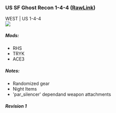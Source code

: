 ### US SF Ghost Recon 1-4-4  ([RawLink](https://raw.githubusercontent.com/reptiloids/Gear_Kits_Collection/master/West/US%20SF%20Ghost%20Recon%201-4-4/Kits%20US%20SF%20Ghost%20Recon%201-4-4.sqf))
WEST | US 1-4-4 
<br />
<img src="https://raw.githubusercontent.com/reptiloids/Gear_Kits_Collection/master/West/US%20SF%20Ghost%20Recon%201-4-4/Overview.jpg" />

##### Mods:
- RHS
- TRYK
- ACE3

##### Notes:
- Randomized gear
- Night Items
- 'par_silencer' dependand weapon attachments

##### Revision 1
